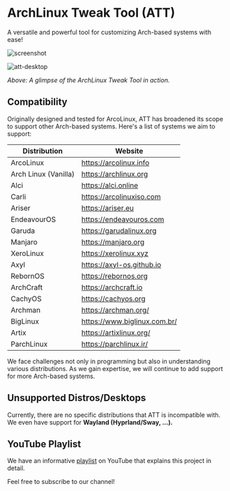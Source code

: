 # ArchLinux Tweak Tool (ATT)

A versatile and powerful tool for customizing Arch-based systems with ease!

![screenshot](https://user-images.githubusercontent.com/36679406/202098693-3a94fa43-7916-42ba-9c1c-a4c7ecaff306.png)

![att-desktop](https://user-images.githubusercontent.com/36679406/232183963-1a5e2bc8-c0e4-422a-94b9-7a0185be3eea.png)

*Above: A glimpse of the ArchLinux Tweak Tool in action.*

## Compatibility

Originally designed and tested for ArcoLinux, ATT has broadened its scope to support other Arch-based systems. Here's a list of systems we aim to support:

| Distribution          | Website                       |
|-----------------------|-------------------------------|
| ArcoLinux             | https://arcolinux.info        |
| Arch Linux (Vanilla)  | https://archlinux.org         |
| Alci                  | https://alci.online           |
| Carli                 | https://arcolinuxiso.com      |
| Ariser                | https://ariser.eu             |
| EndeavourOS           | https://endeavouros.com       |
| Garuda                | https://garudalinux.org       |
| Manjaro               | https://manjaro.org           |
| XeroLinux             | https://xerolinux.xyz         |
| Axyl                  | https://axyl-os.github.io     |
| RebornOS              | https://rebornos.org          |
| ArchCraft             | https://archcraft.io          |
| CachyOS               | https://cachyos.org           |
| Archman       		| https://archman.org/          |
| BigLinux      		| https://www.biglinux.com.br/  |
| Artix         		| https://artixlinux.org/       |
| ParchLinux       		| https://parchlinux.ir/        |

We face challenges not only in programming but also in understanding various distributions. As we gain expertise, we will continue to add support for more Arch-based systems.

## Unsupported Distros/Desktops

Currently, there are no specific distributions that ATT is incompatible with. We even have support for **Wayland (Hyprland/Sway, ...).**

## YouTube Playlist

We have an informative [playlist](https://www.youtube.com/playlist?list=PLlloYVGq5pS5nvFc_LYRE82Gh3XWA6rVH) on YouTube that explains this project in detail.

Feel free to subscribe to our channel!
